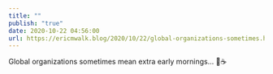 ```yaml
---
title: ""
publish: "true"
date: 2020-10-22 04:56:00
url: https://ericmwalk.blog/2020/10/22/global-organizations-sometimes.html
---
```


Global organizations sometimes mean extra early mornings... 🥱☕